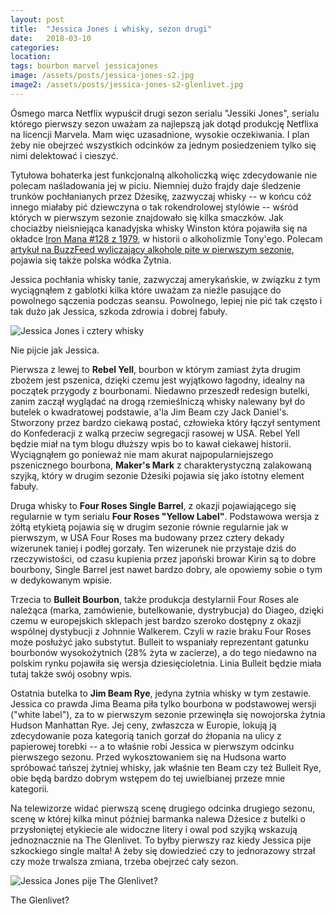 ```yaml
---
layout: post
title:  "Jessica Jones i whisky, sezon drugi"
date:   2018-03-10
categories: 
location: 
tags: bourbon marvel jessicajones 
image: /assets/posts/jessica-jones-s2.jpg
image2: /assets/posts/jessica-jones-s2-glenlivet.jpg
---
```


Ósmego marca Netflix wypuścił drugi sezon serialu "Jessiki Jones", serialu którego pierwszy sezon uważam za najlepszą jak dotąd produkcję Netflixa na licencji Marvela. Mam więc uzasadnione, wysokie oczekiwania. I plan żeby nie obejrzeć wszystkich odcinków za jednym posiedzeniem tylko się nimi delektować i cieszyć.

Tytułowa bohaterka jest funkcjonalną alkoholiczką więc zdecydowanie nie polecam naśladowania jej w piciu. Niemniej dużo frajdy daje śledzenie trunków pochłanianych przez Dżesikę, zazwyczaj whisky -- w końcu cóż innego miałaby pić dziewczyna o tak rokendrolowej stylówie -- wśród których w pierwszym sezonie znajdowało się kilka smaczków. Jak chociażby nieisniejąca kanadyjska whisky Winston która pojawiła się na okładce [Iron Mana #128 z 1979](http://marvel.wikia.com/wiki/Iron_Man_Vol_1_128), w historii o alkoholizmie Tony'ego. Polecam [artykuł na BuzzFeed wyliczający alkohole pite w pierwszym sezonie](https://www.buzzfeed.com/danieldalton/is-it-still-ladies-night), pojawia się także polska wódka Żytnia.

Jessica pochłania whisky tanie, zazwyczaj amerykańskie, w związku z tym wyciągnąłem z gablotki kilka które uważam za nieźle pasujące do powolnego sączenia podczas seansu. Powolnego, lepiej nie pić tak często i tak dużo jak Jessica, szkoda zdrowia i dobrej fabuły.

<div class="post-image">
    <img src="{{ page.image }}" alt="Jessica Jones i cztery whisky" />
    <p class="post-image-caption">Nie pijcie jak Jessica.</p>
</div>

Pierwsza z lewej to **Rebel Yell**, bourbon w którym zamiast żyta drugim zbożem jest pszenica, dzięki czemu jest wyjątkowo  łagodny, idealny na początek przygody z bourbonami. Niedawno przeszedł redesign butelki, zanim zaczął wyglądać na drogą rzemieślniczą whisky nalewany był do butelek o kwadratowej podstawie, a'la Jim Beam czy Jack Daniel's. Stworzony przez bardzo ciekawą postać, człowieka który łączył sentyment do Konfederacji z walką przeciw segregacji rasowej w USA. Rebel Yell będzie miał na tym blogu dłuższy wpis bo to kawał ciekawej historii. Wyciągnąłem go ponieważ nie mam akurat najpopularniejszego pszenicznego bourbona, **Maker's Mark** z charakterystyczną zalakowaną szyjką, który w drugim sezonie Dżesiki pojawia się jako istotny element fabuły.

Druga whisky to **Four Roses Single Barrel**, z okazji pojawiającego się regularnie w tym serialu **Four Roses "Yellow Label"**. Podstawowa wersja z żółtą etykietą pojawia się w drugim sezonie równie regularnie jak w pierwszym, w USA Four Roses ma budowany przez cztery dekady wizerunek taniej i podłej gorzały. Ten wizerunek nie przystaje dziś do rzeczywistości, od czasu kupienia przez japoński browar Kirin są to dobre bourbony, Single Barrel jest nawet bardzo dobry, ale opowiemy sobie o tym w dedykowanym wpisie.

Trzecia to **Bulleit Bourbon**, także produkcja destylarnii Four Roses ale należąca (marka, zamówienie, butelkowanie, dystrybucja) do Diageo, dzięki czemu w europejskich sklepach jest bardzo szeroko dostępny z okazji wspólnej dystybucji z Johnnie Walkerem. Czyli w razie braku Four Roses może posłużyć jako substytut. Bulleit to wspaniały reprezentant gatunku bourbonów wysokożytnich (28% żyta w zacierze), a do tego niedawno na polskim rynku pojawiła się wersja dziesięcioletnia. Linia Bulleit będzie miała tutaj także swój osobny wpis.

Ostatnia butelka to **Jim Beam Rye**, jedyna żytnia whisky w tym zestawie. Jessica co prawda Jima Beama piła tylko bourbona w podstawowej wersji ("white label"), za to w pierwszym sezonie przewinęła się nowojorska żytnia Hudson Manhattan Rye. Jej ceny, zwłaszcza w Europie, lokują ją zdecydowanie poza kategorią tanich gorzał do żłopania na ulicy z papierowej torebki -- a to właśnie robi Jessica w pierwszym odcinku pierwszego sezonu. Przed wykosztowaniem się na Hudsona warto spróbować tańszej żytniej whisky, jak właśnie ten Beam czy też Bulleit Rye, obie będą bardzo dobrym wstępem do tej uwielbianej przeze mnie kategorii.

Na telewizorze widać pierwszą scenę drugiego odcinka drugiego sezonu, scenę w której kilka minut później barmanka nalewa Dżesice z butelki o przysłoniętej etykiecie ale widoczne litery i owal pod szyjką wskazują jednoznacznie na The Glenlivet. To byłby pierwszy raz kiedy Jessica pije szkockiego single malta! A żeby się dowiedzieć czy to jednorazowy strzał czy może trwalsza zmiana, trzeba obejrzeć cały sezon.

<div class="post-image">
    <img src="{{ page.image2 }}" alt="Jessica Jones pije The Glenlivet?" />
    <p class="post-image-caption">The Glenlivet?</p>
</div>
